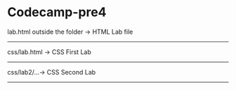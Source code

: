 # Codecamp-pre4
lab.html outside the folder -> HTML Lab file <hr>
css/lab.html -> CSS First Lab <hr>
css/lab2/...-> CSS Second Lab <hr>
